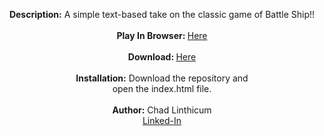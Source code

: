 <p align="center">
 <b>Description:</b> A simple text-based take on the classic game of Battle Ship!!<br>
 <br>
 <b>Play In Browser: </b><a href="https://chadlinthicum.github.io/GAME_Rudimentary-Battleship/"> Here</a><br>
 <br>
 <b>Download: </b><a href="https://github.com/chadLinthicum/GAME_Rudimentary-Battleship/archive/refs/heads/main.zip">Here</a><br>
 <br>
 <b>Installation:</b> Download the repository and<br> open the index.html file.<br>
 <br>
 <b>Author:</b> Chad Linthicum<br>
 <a href="https://www.linkedin.com/in/chad-a-linthicum/">Linked-In<a>
</p>

